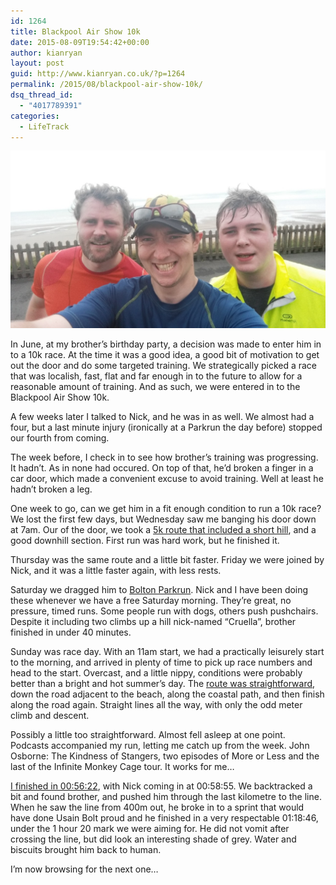 ```yaml
---
id: 1264
title: Blackpool Air Show 10k
date: 2015-08-09T19:54:42+00:00
author: kianryan
layout: post
guid: http://www.kianryan.co.uk/?p=1264
permalink: /2015/08/blackpool-air-show-10k/
dsq_thread_id:
  - "4017789391"
categories:
  - LifeTrack
---
```

[<img src="/assets/images/2015/08/IMG_20150809_122817.jpg" alt="IMG_20150809_122817"   class="aligncenter size-full wp-image-1265" />](/assets/images/2015/08/IMG_20150809_122817.jpg)

In June, at my brother’s birthday party, a decision was made to enter him in to a 10k race. At the time it was a good idea, a good bit of motivation to get out the door and do some targeted training. We strategically picked a race that was localish, fast, flat and far enough in to the future to allow for a reasonable amount of training. And as such, we were entered in to the Blackpool Air Show 10k.

A few weeks later I talked to Nick, and he was in as well. We almost had a four, but a last minute injury (ironically at a Parkrun the day before) stopped our fourth from coming.

The week before, I check in to see how brother’s training was progressing. It hadn’t. As in none had occured. On top of that, he’d broken a finger in a car door, which made a convenient excuse to avoid training. Well at least he hadn’t broken a leg.

One week to go, can we get him in a fit enough condition to run a 10k race? We lost the first few days, but Wednesday saw me banging his door down at 7am. Our of the door, we took a [5k route that included a short hill](https://www.strava.com/activities/361670913), and a good downhill section. First run was hard work, but he finished it.

Thursday was the same route and a little bit faster. Friday we were joined by Nick, and it was a little faster again, with less rests.

Saturday we dragged him to [Bolton Parkrun](http://www.parkrun.org.uk/bolton/). Nick and I have been doing these whenever we have a free Saturday morning. They’re great, no pressure, timed runs. Some people run with dogs, others push pushchairs. Despite it including two climbs up a hill nick-named “Cruella”, brother finished in under 40 minutes.

Sunday was race day. With an 11am start, we had a practically leisurely start to the morning, and arrived in plenty of time to pick up race numbers and head to the start. Overcast, and a little nippy, conditions were probably better than a bright and hot summer’s day. The [route was straightforward](https://www.strava.com/activities/364922653), down the road adjacent to the beach, along the coastal path, and then finish along the road again. Straight lines all the way, with only the odd meter climb and descent.

Possibly a little too straightforward. Almost fell asleep at one point. Podcasts accompanied my run, letting me catch up from the week. John Osborne: The Kindness of Stangers, two episodes of More or Less and the last of the Infinite Monkey Cage tour. It works for me…

[I finished in 00:56:22](http://www.ukresults.net/2015/airshow.html), with Nick coming in at 00:58:55. We backtracked a bit and found brother, and pushed him through the last kilometre to the line. When he saw the line from 400m out, he broke in to a sprint that would have done Usain Bolt proud and he finished in a very respectable 01:18:46, under the 1 hour 20 mark we were aiming for. He did not vomit after crossing the line, but did look an interesting shade of grey. Water and biscuits brought him back to human.

I’m now browsing for the next one…
